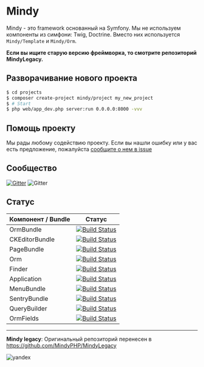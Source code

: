 # Mindy

Mindy - это framework основанный на Symfony. Мы не используем компоненты из симфони: Twig, Doctrine. Вместо них используется `Mindy/Template` и `Mindy/Orm`.

**Если вы ищите старую версию фреймворка, то смотрите репозиторий MindyLegacy.**

## Разворачивание нового проекта

```bash
$ cd projects
$ composer create-project mindy/project my_new_project
$ # Start
$ php web/app_dev.php server:run 0.0.0.0:8000 -vvv
```

## Помощь проекту

Мы рады любому содействию проекту. Если вы нашли ошибку или у вас есть предложение, пожалуйста [сообщите о нем в issue](https://github.com/MindyPHP/Mindy/issues/new)

## Сообщество

[![Gitter](https://badges.gitter.im/MindyPHP/Mindy.svg)](https://gitter.im/MindyPHP/Mindy?utm_source=badge&utm_medium=badge&utm_campaign=pr-badge)
![Gitter](https://mc.yandex.ru/watch/43423684)


## Статус

| Компонент / Bundle     | Статус        |
| ------------- |:-------------:|
| OrmBundle | [![Build Status](https://travis-ci.org/MindyPHP/OrmBundle.svg?branch=master)](https://travis-ci.org/MindyPHP/OrmBundle) |
| CKEditorBundle | [![Build Status](https://travis-ci.org/MindyPHP/CKEditorBundle.svg?branch=master)](https://travis-ci.org/MindyPHP/CKEditorBundle) |
| PageBundle | [![Build Status](https://travis-ci.org/MindyPHP/PageBundle.svg?branch=master)](https://travis-ci.org/MindyPHP/PageBundle) |
| Orm | [![Build Status](https://travis-ci.org/MindyPHP/Orm.svg?branch=master)](https://travis-ci.org/MindyPHP/Orm) |
| Finder | [![Build Status](https://travis-ci.org/MindyPHP/Finder.svg?branch=master)](https://travis-ci.org/MindyPHP/Finder) |
| Application | [![Build Status](https://travis-ci.org/MindyPHP/Application.svg?branch=master)](https://travis-ci.org/MindyPHP/Application) |
| MenuBundle | [![Build Status](https://travis-ci.org/MindyPHP/MenuBundle.svg?branch=master)](https://travis-ci.org/MindyPHP/MenuBundle) |
| SentryBundle | [![Build Status](https://travis-ci.org/MindyPHP/SentryBundle.svg?branch=master)](https://travis-ci.org/MindyPHP/SentryBundle) |
| QueryBuilder | [![Build Status](https://travis-ci.org/MindyPHP/QueryBuilder.svg?branch=master)](https://travis-ci.org/MindyPHP/QueryBuilder) |
| OrmFields | [![Build Status](https://travis-ci.org/MindyPHP/OrmFields.svg?branch=master)](https://travis-ci.org/MindyPHP/OrmFields) |

---

**Mindy legacy**: Оригинальный репозиторий перенесен в https://github.com/MindyPHP/MindyLegacy

![yandex](https://mc.yandex.ru/watch/43423684 "yandex")


